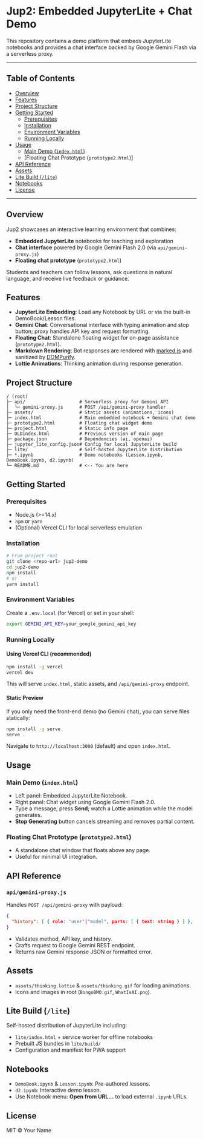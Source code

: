 # Jup2: Embedded JupyterLite + Chat Demo

This repository contains a demo platform that embeds JupyterLite notebooks and provides a chat interface backed by Google Gemini Flash via a serverless proxy.

---

## Table of Contents

- [Overview](#overview)
- [Features](#features)
- [Project Structure](#project-structure)
- [Getting Started](#getting-started)
  - [Prerequisites](#prerequisites)
  - [Installation](#installation)
  - [Environment Variables](#environment-variables)
  - [Running Locally](#running-locally)
- [Usage](#usage)
  - [Main Demo (`index.html`)](#main-demo-indexhtml)
  - [Floating Chat Prototype (`prototype2.html`)]
- [API Reference](#api-reference)
- [Assets](#assets)
- [Lite Build (`/lite`)](#lite-build-lite)
- [Notebooks](#notebooks)
- [License](#license)

---

## Overview

Jup2 showcases an interactive learning environment that combines:

- **Embedded JupyterLite** notebooks for teaching and exploration
- **Chat interface** powered by Google Gemini Flash 2.0 (via `api/gemini-proxy.js`)
- **Floating chat prototype** (`prototype2.html`)

Students and teachers can follow lessons, ask questions in natural language, and receive live feedback or guidance.

## Features

- **JupyterLite Embedding**: Load any Notebook by URL or via the built-in DemoBook/Lesson files.
- **Gemini Chat**: Conversational interface with typing animation and stop button; proxy handles API key and request formatting.
- **Floating Chat**: Standalone floating widget for on-page assistance (`prototype2.html`).
- **Markdown Rendering**: Bot responses are rendered with [marked.js](https://github.com/markedjs/marked) and sanitized by [DOMPurify](https://github.com/cure53/DOMPurify).
- **Lottie Animations**: Thinking animation during response generation.

## Project Structure

```
/ (root)
├─ api/                    # Serverless proxy for Gemini API
│  └─ gemini-proxy.js      # POST /api/gemini-proxy handler
├─ assets/                 # Static assets (animations, icons)
├─ index.html              # Main embedded notebook + Gemini chat demo
├─ prototype2.html         # Floating chat widget demo
├─ project.html            # Static info page
├─ OLDindex.html           # Previous version of main page
├─ package.json            # Dependencies (ai, openai)
├─ jupyter_lite_config.json# Config for local JupyterLite build
├─ lite/                   # Self-hosted JupyterLite distribution
├─ *.ipynb                 # Demo notebooks (Lesson.ipynb, DemoBook.ipynb, d2.ipynb)
└─ README.md               # <-- You are here
```

## Getting Started

### Prerequisites

- Node.js (>=14.x)
- `npm` or `yarn`
- (Optional) Vercel CLI for local serverless emulation

### Installation

```bash
# From project root
git clone <repo-url> jup2-demo
cd jup2-demo
npm install
# or
yarn install
```

### Environment Variables

Create a `.env.local` (for Vercel) or set in your shell:

```bash
export GEMINI_API_KEY=your_google_gemini_api_key
```  

### Running Locally

#### Using Vercel CLI (recommended)

```bash
npm install -g vercel
vercel dev
```

This will serve `index.html`, static assets, and `/api/gemini-proxy` endpoint.

#### Static Preview

If you only need the front-end demo (no Gemini chat), you can serve files statically:

```bash
npm install -g serve
serve .
```

Navigate to `http://localhost:3000` (default) and open `index.html`.

## Usage

### Main Demo (`index.html`)

- Left panel: Embedded JupyterLite Notebook.
- Right panel: Chat widget using Google Gemini Flash 2.0.
- Type a message, press **Send**; watch a Lottie animation while the model generates.
- **Stop Generating** button cancels streaming and removes partial content.

### Floating Chat Prototype (`prototype2.html`)

- A standalone chat window that floats above any page.
- Useful for minimal UI integration.

## API Reference

### `api/gemini-proxy.js`

Handles `POST /api/gemini-proxy` with payload:

```json
{
  "history": [ { role: "user"|"model", parts: [ { text: string } ] }, ... ]
}
```

- Validates method, API key, and history.
- Crafts request to Google Gemini REST endpoint.
- Returns raw Gemini response JSON or formatted error.

## Assets

- `assets/thinking.lottie` & `assets/thinking.gif` for loading animations.
- Icons and images in root (`BongoBMO.gif`, `WhatIsAI.png`).

## Lite Build (`/lite`)

Self-hosted distribution of JupyterLite including:

- `lite/index.html` + service worker for offline notebooks
- Prebuilt JS bundles in `lite/build/`
- Configuration and manifest for PWA support

## Notebooks

- `DemoBook.ipynb` & `Lesson.ipynb`: Pre-authored lessons.
- `d2.ipynb`: Interactive demo lesson.
- Use Notebook menu: **Open from URL...** to load external `.ipynb` URLs.

## License

MIT © Your Name
